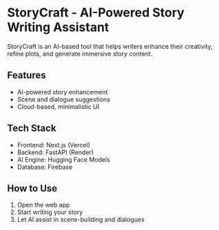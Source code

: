 # StoryCraft - AI-Powered Story Writing Assistant  
StoryCraft is an AI-based tool that helps writers enhance their creativity, refine plots, and generate immersive story content.  

## Features  
- AI-powered story enhancement  
- Scene and dialogue suggestions  
- Cloud-based, minimalistic UI  

## Tech Stack  
- Frontend: Next.js (Vercel)  
- Backend: FastAPI (Render)  
- AI Engine: Hugging Face Models  
- Database: Firebase  

## How to Use  
1. Open the web app  
2. Start writing your story  
3. Let AI assist in scene-building and dialogues
